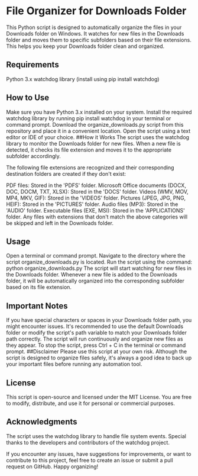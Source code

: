 # File Organizer for Downloads Folder
This Python script is designed to automatically organize the files in your Downloads folder on Windows. It watches for new files in the Downloads folder and moves them to specific subfolders based on their file extensions. This helps you keep your Downloads folder clean and organized.

## Requirements
Python 3.x
watchdog library (install using pip install watchdog)
## How to Use
Make sure you have Python 3.x installed on your system.
Install the required watchdog library by running pip install watchdog in your terminal or command prompt.
Download the organize_downloads.py script from this repository and place it in a convenient location.
Open the script using a text editor or IDE of your choice.
##How it Works
The script uses the watchdog library to monitor the Downloads folder for new files. When a new file is detected, it checks its file extension and moves it to the appropriate subfolder accordingly.

The following file extensions are recognized and their corresponding destination folders are created if they don't exist:

PDF files: Stored in the 'PDFS' folder.
Microsoft Office documents (DOCX, DOC, DOCM, TXT, XLSX): Stored in the 'DOCS' folder.
Videos (WMV, MOV, MP4, MKV, GIF): Stored in the 'VIDEOS' folder.
Pictures (JPEG, JPG, PNG, HEIF): Stored in the 'PICTURES' folder.
Audio files (MP3): Stored in the 'AUDIO' folder.
Executable files (EXE, MSI): Stored in the 'APPLICATIONS' folder.
Any files with extensions that don't match the above categories will be skipped and left in the Downloads folder.

## Usage
Open a terminal or command prompt.
Navigate to the directory where the script organize_downloads.py is located.
Run the script using the command: python organize_downloads.py
The script will start watching for new files in the Downloads folder.
Whenever a new file is added to the Downloads folder, it will be automatically organized into the corresponding subfolder based on its file extension.
## Important Notes
If you have special characters or spaces in your Downloads folder path, you might encounter issues. It's recommended to use the default Downloads folder or modify the script's path variable to match your Downloads folder path correctly.
The script will run continuously and organize new files as they appear. To stop the script, press Ctrl + C in the terminal or command prompt.
##Disclaimer
Please use this script at your own risk. Although the script is designed to organize files safely, it's always a good idea to back up your important files before running any automation tool.

## License
This script is open-source and licensed under the MIT License. You are free to modify, distribute, and use it for personal or commercial purposes.

## Acknowledgments
The script uses the watchdog library to handle file system events. Special thanks to the developers and contributors of the watchdog project.

If you encounter any issues, have suggestions for improvements, or want to contribute to this project, feel free to create an issue or submit a pull request on GitHub. Happy organizing!
